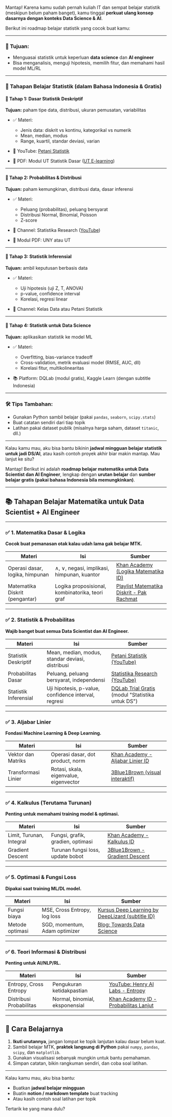 Mantap! Karena kamu sudah pernah kuliah IT dan sempat belajar statistik (meskipun belum paham banget), kamu tinggal **perkuat ulang konsep dasarnya dengan konteks Data Science & AI**.

Berikut ini roadmap belajar statistik yang cocok buat kamu:

---

### 🎯 Tujuan:

* Menguasai statistik untuk keperluan **data science** dan **AI engineer**
* Bisa menganalisis, menguji hipotesis, memilih fitur, dan memahami hasil model ML/RL

---

### 🧭 Tahapan Belajar Statistik (dalam Bahasa Indonesia & Gratis)

#### 📘 Tahap 1: Dasar Statistik Deskriptif

**Tujuan:** paham tipe data, distribusi, ukuran pemusatan, variabilitas

* ✅ Materi:

  * Jenis data: diskrit vs kontinu, kategorikal vs numerik
  * Mean, median, modus
  * Range, kuartil, standar deviasi, varian
* 🎥 YouTube: [Petani Statistik](https://www.youtube.com/@PetaniStatistik)
* 📘 PDF: Modul UT Statistik Dasar ([UT E-learning](https://elearning.ut.ac.id))

---

#### 📘 Tahap 2: Probabilitas & Distribusi

**Tujuan:** paham kemungkinan, distribusi data, dasar inferensi

* ✅ Materi:

  * Peluang (probabilitas), peluang bersyarat
  * Distribusi Normal, Binomial, Poisson
  * Z-score
* 🎥 Channel: Statistika Research ([YouTube](https://www.youtube.com/@statistikaresearch))
* 📘 Modul PDF: UNY atau UT

---

#### 📘 Tahap 3: Statistik Inferensial

**Tujuan:** ambil keputusan berbasis data

* ✅ Materi:

  * Uji hipotesis (uji Z, T, ANOVA)
  * p-value, confidence interval
  * Korelasi, regresi linear
* 🎥 Channel: Kelas Data atau Petani Statistik

---

#### 📘 Tahap 4: Statistik untuk Data Science

**Tujuan:** aplikasikan statistik ke model ML

* ✅ Materi:

  * Overfitting, bias-variance tradeoff
  * Cross-validation, metrik evaluasi model (RMSE, AUC, dll)
  * Korelasi fitur, multikolinearitas
* 📚 Platform: DQLab (modul gratis), Kaggle Learn (dengan subtitle Indonesia)

---

### 🛠️ Tips Tambahan:

* Gunakan Python sambil belajar (pakai `pandas`, `seaborn`, `scipy.stats`)
* Buat catatan sendiri dari tiap topik
* Latihan pakai dataset publik (misalnya harga saham, dataset `titanic`, dll.)

---

Kalau kamu mau, aku bisa bantu bikinin **jadwal mingguan belajar statistik untuk jadi DS/AI**, atau kasih contoh proyek akhir biar makin mantap. Mau lanjut ke situ?


Mantap! Berikut ini adalah **roadmap belajar matematika untuk Data Scientist dan AI Engineer**, lengkap dengan **urutan belajar** dan **sumber belajar gratis (pakai bahasa Indonesia bila memungkinkan)**.

---

## 📚 Tahapan Belajar Matematika untuk Data Scientist + AI Engineer

---

### ✅ **1. Matematika Dasar & Logika**

**Cocok buat pemanasan otak kalau udah lama gak belajar MTK.**

| Materi                          | Isi                                             | Sumber                                                                                                |
| ------------------------------- | ----------------------------------------------- | ----------------------------------------------------------------------------------------------------- |
| Operasi dasar, logika, himpunan | ∧, ∨, negasi, implikasi, himpunan, kuantor      | [Khan Academy (Logika Matematika ID)](https://id.khanacademy.org/math/logic)                          |
| Matematika Diskrit (pengantar)  | Logika proposisional, kombinatorika, teori graf | [Playlist Matematika Diskrit - Pak Rachmat](https://www.youtube.com/playlist?list=PL5D5C5A32D1072BA3) |

---

### ✅ **2. Statistik & Probabilitas**

**Wajib banget buat semua Data Scientist dan AI Engineer.**

| Materi                | Isi                                                  | Sumber                                                                       |
| --------------------- | ---------------------------------------------------- | ---------------------------------------------------------------------------- |
| Statistik Deskriptif  | Mean, median, modus, standar deviasi, distribusi     | [Petani Statistik (YouTube)](https://www.youtube.com/@PetaniStatistik)       |
| Probabilitas Dasar    | Peluang, peluang bersyarat, independensi             | [Statistika Research (YouTube)](https://www.youtube.com/@statistikaresearch) |
| Statistik Inferensial | Uji hipotesis, p-value, confidence interval, regresi | [DQLab Trial Gratis](https://dqlab.id) (modul "Statistika untuk DS")         |

---

### ✅ **3. Aljabar Linier**

**Fondasi Machine Learning & Deep Learning.**

| Materi              | Isi                                    | Sumber                                                                                                                 |
| ------------------- | -------------------------------------- | ---------------------------------------------------------------------------------------------------------------------- |
| Vektor dan Matriks  | Operasi dasar, dot product, norm       | [Khan Academy - Aljabar Linier ID](https://id.khanacademy.org/math/linear-algebra)                                     |
| Transformasi Linier | Rotasi, skala, eigenvalue, eigenvector | [3Blue1Brown (visual interaktif)](https://www.youtube.com/watch?v=kjBOesZCoqc&list=PLZHQObOWTQDMsr9K-rj53DwVRMYO3t5Yr) |

---

### ✅ **4. Kalkulus (Terutama Turunan)**

**Penting untuk memahami training model & optimasi.**

| Materi                   | Isi                               | Sumber                                                                        |
| ------------------------ | --------------------------------- | ----------------------------------------------------------------------------- |
| Limit, Turunan, Integral | Fungsi, grafik, gradien, optimasi | [Khan Academy - Kalkulus ID](https://id.khanacademy.org/math/calculus-1)      |
| Gradient Descent         | Turunan fungsi loss, update bobot | [3Blue1Brown - Gradient Descent](https://www.youtube.com/watch?v=IHZwWFHWa-w) |

---

### ✅ **5. Optimasi & Fungsi Loss**

**Dipakai saat training ML/DL model.**

| Materi          | Isi                           | Sumber                                                                                                             |
| --------------- | ----------------------------- | ------------------------------------------------------------------------------------------------------------------ |
| Fungsi biaya    | MSE, Cross Entropy, log loss  | [Kursus Deep Learning by DeepLizard (subtitle ID)](https://www.youtube.com/watch?v=tIeHLnjs5U8)                    |
| Metode optimasi | SGD, momentum, Adam optimizer | [Blog: Towards Data Science](https://towardsdatascience.com/optimization-algorithms-in-deep-learning-6346f3f66c29) |

---

### ✅ **6. Teori Informasi & Distribusi**

**Penting untuk AI/NLP/RL.**

| Materi                  | Isi                            | Sumber                                                                                          |
| ----------------------- | ------------------------------ | ----------------------------------------------------------------------------------------------- |
| Entropy, Cross Entropy  | Pengukuran ketidakpastian      | [YouTube: Henry AI Labs - Entropy](https://www.youtube.com/watch?v=4z3p_C9NsfI)                 |
| Distribusi Probabilitas | Normal, binomial, eksponensial | [Khan Academy ID - Probabilitas Lanjut](https://id.khanacademy.org/math/statistics-probability) |

---

## 🎯 Cara Belajarnya

1. **Ikuti urutannya**, jangan lompat ke topik lanjutan kalau dasar belum kuat.
2. Sambil belajar MTK, **praktek langsung di Python** pakai `numpy`, `pandas`, `scipy`, dan `matplotlib`.
3. Gunakan visualisasi sebanyak mungkin untuk bantu pemahaman.
4. Simpan catatan, bikin rangkuman sendiri, dan coba soal latihan.

---

Kalau kamu mau, aku bisa bantu:

* Buatkan **jadwal belajar mingguan**
* Buatin **notion / markdown template** buat tracking
* Atau kasih contoh soal latihan per topik

Tertarik ke yang mana dulu?

